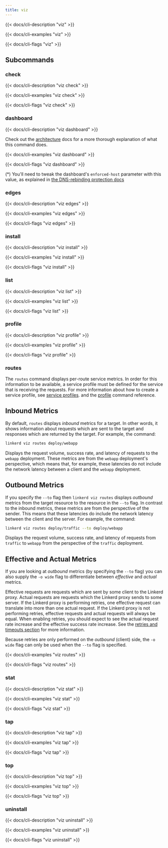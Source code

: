 ```yaml
---
title: viz
---
```


{{< docs/cli-description "viz" >}}

{{< docs/cli-examples "viz" >}}

{{< docs/cli-flags "viz" >}}

## Subcommands

### check

{{< docs/cli-description "viz check" >}}

{{< docs/cli-examples "viz check" >}}

{{< docs/cli-flags "viz check" >}}

### dashboard

{{< docs/cli-description "viz dashboard" >}}

Check out the [architecture](../architecture/#dashboard) docs for a
more thorough explanation of what this command does.

{{< docs/cli-examples "viz dashboard" >}}

{{< docs/cli-flags "viz dashboard" >}}

(*) You'll need to tweak the dashboard's `enforced-host` parameter with this
value, as explained in [the DNS-rebinding protection
docs](../../tasks/exposing-dashboard/#tweaking-host-requirement)

### edges

{{< docs/cli-description "viz edges" >}}

{{< docs/cli-examples "viz edges" >}}

{{< docs/cli-flags "viz edges" >}}

### install

{{< docs/cli-description "viz install" >}}

{{< docs/cli-examples "viz install" >}}

{{< docs/cli-flags "viz install" >}}

### list

{{< docs/cli-description "viz list" >}}

{{< docs/cli-examples "viz list" >}}

{{< docs/cli-flags "viz list" >}}

### profile

{{< docs/cli-description "viz profile" >}}

{{< docs/cli-examples "viz profile" >}}

{{< docs/cli-flags "viz profile" >}}

### routes

The `routes` command displays per-route service metrics.  In order for
this information to be available, a service profile must be defined for the
service that is receiving the requests.  For more information about how to
create a service profile, see [service profiles](../../features/service-profiles/).
and the [profile](profile) command reference.

## Inbound Metrics

By default, `routes` displays *inbound* metrics for a target.  In other
words, it shows information about requests which are sent to the target and
responses which are returned by the target.  For example, the command:

```bash
linkerd viz routes deploy/webapp
```

Displays the request volume, success rate, and latency of requests to the
`webapp` deployment.  These metrics are from the `webapp` deployment's
perspective, which means that, for example, these latencies do not include the
network latency between a client and the `webapp` deployment.

## Outbound Metrics

If you specify the `--to` flag then `linkerd viz routes` displays *outbound* metrics
from the target resource to the resource in the `--to` flag.  In contrast to
the inbound metrics, these metrics are from the perspective of the sender.  This
means that these latencies do include the network latency between the client
and the server.  For example, the command:

```bash
linkerd viz routes deploy/traffic --to deploy/webapp
```

Displays the request volume, success rate, and latency of requests from
`traffic` to `webapp` from the perspective of the `traffic` deployment.

## Effective and Actual Metrics

If you are looking at *outbound* metrics (by specifying the `--to` flag) you
can also supply the `-o wide` flag to differentiate between *effective* and
*actual* metrics.

Effective requests are requests which are sent by some client to the Linkerd
proxy. Actual requests are requests which the Linkerd proxy sends to some
server. If the Linkerd proxy is performing retries, one effective request can
translate into more than one actual request. If the Linkerd proxy is not
performing retries, effective requests and actual requests will always be equal.
When enabling retries, you should expect to see the actual request rate
increase and the effective success rate increase.  See the
[retries and timeouts section](../../features/retries-and-timeouts/) for more
information.

Because retries are only performed on the *outbound* (client) side, the
`-o wide` flag can only be used when the `--to` flag is specified.

{{< docs/cli-examples "viz routes" >}}

{{< docs/cli-flags "viz routes" >}}

### stat

{{< docs/cli-description "viz stat" >}}

{{< docs/cli-examples "viz stat" >}}

{{< docs/cli-flags "viz stat" >}}

### tap

{{< docs/cli-description "viz tap" >}}

{{< docs/cli-examples "viz tap" >}}

{{< docs/cli-flags "viz tap" >}}

### top

{{< docs/cli-description "viz top" >}}

{{< docs/cli-examples "viz top" >}}

{{< docs/cli-flags "viz top" >}}

### uninstall

{{< docs/cli-description "viz uninstall" >}}

{{< docs/cli-examples "viz uninstall" >}}

{{< docs/cli-flags "viz uninstall" >}}
